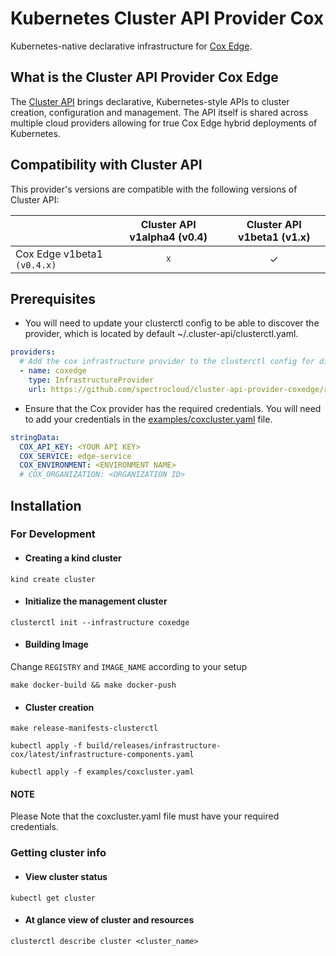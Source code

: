 # Kubernetes Cluster API Provider Cox

<!-- <p align="center"><img alt="capi" src="https://cluster-api.sigs.k8s.io/#kubernetes-cluster-apidiv-stylefloat-right-position-relative-display-inlineimg-srcimagesintroductionsvg-width160px-div" width="160x" /><img alt="capi" src="https://www.google.com/url?sa=i&url=https%3A%2F%2Fwww.coxedge.com%2Fschedule&psig=AOvVaw36DdSzXhauYaKA4uJPD0RA&ust=1670324903288000&source=images&cd=vfe&ved=0CBAQjRxqFwoTCIDOgKer4vsCFQAAAAAdAAAAABAD" width="192x" /></p> -->

Kubernetes-native declarative infrastructure for [Cox Edge](https://www.coxedge.com).

## What is the Cluster API Provider Cox Edge

The [Cluster API](https://github.com/kubernetes-sigs/cluster-api) brings declarative, Kubernetes-style APIs to cluster creation, configuration and
management. The API itself is shared across multiple cloud providers allowing for true Cox Edge
hybrid deployments of Kubernetes. 

## Compatibility with Cluster API

This provider's versions are compatible with the following versions of Cluster API:

|                             |Cluster API v1alpha4 (v0.4) |Cluster API v1beta1 (v1.x)  |
| --------------------------- |:-------------------------: |:-------------------------: |
| Cox Edge v1beta1  `(v0.4.x)`|              ☓             |              ✓             |

## Prerequisites

- You will need to update your clusterctl config to be able to discover the provider, which is located by default ~/.cluster-api/clusterctl.yaml.
```yaml
providers:
  # Add the cox infrastructure provider to the clusterctl config for discovery
  - name: coxedge
    type: InfrastructureProvider
    url: https://github.com/spectrocloud/cluster-api-provider-coxedge/releases/latest/
```

- Ensure that the Cox provider has the required credentials. You will need to add your credentials in the [examples/coxcluster.yaml](https://github.com/spectrocloud/cluster-api-provider-coxedge/blob/spv1docs/examples/coxcluster.yaml#L36) file.
```yaml
stringData:
  COX_API_KEY: <YOUR API KEY>
  COX_SERVICE: edge-service
  COX_ENVIRONMENT: <ENVIRONMENT NAME>
  # COX_ORGANIZATION: <ORGANIZATION ID>
```  

## Installation

### For Development

- #### Creating a kind cluster
```shell
kind create cluster
```

- #### Initialize the management cluster
```shell
clusterctl init --infrastructure coxedge
```

- #### Building Image 
Change `REGISTRY` and `IMAGE_NAME` according to your setup
```shell
make docker-build && make docker-push
```

- #### Cluster creation
```shell
make release-manifests-clusterctl

kubectl apply -f build/releases/infrastructure-cox/latest/infrastructure-components.yaml

kubectl apply -f examples/coxcluster.yaml
```
#### NOTE
Please Note that the coxcluster.yaml file must have your required credentials.

### Getting cluster info

- #### View cluster status
```shell
kubectl get cluster
```

- #### At glance view of cluster and resources
```shell
clusterctl describe cluster <cluster_name>
```
